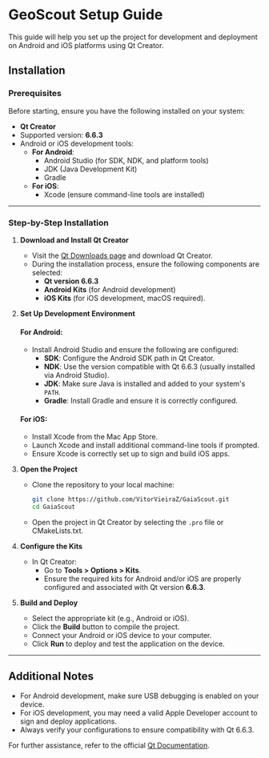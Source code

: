 # GeoScout Setup Guide

This guide will help you set up the project for development and deployment on Android and iOS platforms using Qt Creator.

## Installation

### Prerequisites

Before starting, ensure you have the following installed on your system:

- **Qt Creator**
- Supported version: **6.6.3**
- Android or iOS development tools:
  - **For Android**:
    - Android Studio (for SDK, NDK, and platform tools)
    - JDK (Java Development Kit)
    - Gradle
  - **For iOS**:
    - Xcode (ensure command-line tools are installed)

---

### Step-by-Step Installation

1. **Download and Install Qt Creator**
   - Visit the [Qt Downloads page](https://www.qt.io/download) and download Qt Creator.
   - During the installation process, ensure the following components are selected:
     - **Qt version 6.6.3**
     - **Android Kits** (for Android development)
     - **iOS Kits** (for iOS development, macOS required).

2. **Set Up Development Environment**

   #### For Android:
   - Install Android Studio and ensure the following are configured:
     - **SDK**: Configure the Android SDK path in Qt Creator.
     - **NDK**: Use the version compatible with Qt 6.6.3 (usually installed via Android Studio).
     - **JDK**: Make sure Java is installed and added to your system's `PATH`.
     - **Gradle**: Install Gradle and ensure it is correctly configured.

   #### For iOS:
   - Install Xcode from the Mac App Store.
   - Launch Xcode and install additional command-line tools if prompted.
   - Ensure Xcode is correctly set up to sign and build iOS apps.

3. **Open the Project**
   - Clone the repository to your local machine:
     ```bash
     git clone https://github.com/VitorVieiraZ/GaiaScout.git
     cd GaiaScout
     ```
   - Open the project in Qt Creator by selecting the `.pro` file or CMakeLists.txt.

4. **Configure the Kits**
   - In Qt Creator:
     - Go to **Tools > Options > Kits**.
     - Ensure the required kits for Android and/or iOS are properly configured and associated with Qt version **6.6.3**.

5. **Build and Deploy**
   - Select the appropriate kit (e.g., Android or iOS).
   - Click the **Build** button to compile the project.
   - Connect your Android or iOS device to your computer.
   - Click **Run** to deploy and test the application on the device.

---

## Additional Notes

- For Android development, make sure USB debugging is enabled on your device.
- For iOS development, you may need a valid Apple Developer account to sign and deploy applications.
- Always verify your configurations to ensure compatibility with Qt 6.6.3.

For further assistance, refer to the official [Qt Documentation](https://doc.qt.io/).
